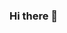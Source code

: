 ### Hi there 👋

<!--
**abrar-abu/abrar-abu** is a ✨ _special_ ✨ repository because its `README.md` (this file) appears on your GitHub profile.

Here are some ideas to get you started:

- 🔭 I’m currently working on Java, Spring Boot, Elasticsearch, Logstash, Filebeat, Kafka, gNMI, gRPC, Yang, Protocol Buffers, Camel, Docker, Kubernetes, Istio, Go, Python, C#, Maven, Gradle, Head plugin, ElasticHQ, Grafana, Microservices, Web service, REST API, JUnit, Mockito, Redis.
- 🌱 I’m currently learning React, Angular. 
- 👯 I’m looking to collaborate on TutorialEdge.
- 🤔 I’m looking for help with ...
- 💬 Ask me about Elasticsearch, Logstash, Kafka, Go
- 📫 How to reach me: abrar5711@gmail.com
- 😄 Pronouns: ...

Hackerrank Profile :- https://www.hackerrank.com/abrar5711
Hackerearth Profile :- https://www.hackerearth.com/@abrar5711
CodeSignal Profile :- https://app.codesignal.com/profile/abrar_abu
- ⚡ Fun fact: ...
-->
